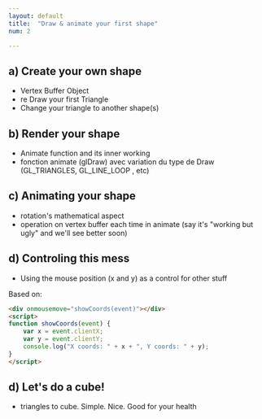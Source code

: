 ```yaml
---
layout: default
title:  "Draw & animate your first shape"
num: 2

---
```


## a) Create your own shape
* Vertex Buffer Object
* re Draw your first Triangle
* Change your triangle to another shape(s)

## b) Render your shape
* Animate function and its inner working
* fonction animate (glDraw) avec variation du type de Draw (GL_TRIANGLES, GL_LINE_LOOP , etc)

## c) Animating your shape
* rotation's mathematical aspect
* operation on vertex buffer each time in animate (say it's "working but ugly" and we'll see better soon)

## d) Controling this mess

* Using the mouse position (x and y) as a control for other stuff

Based on:

~~~ HTML
<div onmousemove="showCoords(event)"></div>
<script>
function showCoords(event) {
    var x = event.clientX;
    var y = event.clientY;
    console.log("X coords: " + x + ", Y coords: " + y);
}
</script>
~~~

## d) Let's do a cube!
* triangles to cube. Simple. Nice. Good for your health
